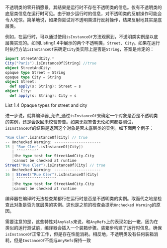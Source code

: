 不透明类的零开销愿景，其结果是运行时不存在不透明类的信息。仅有不透明类的底层类信息在运行时可见。由于缺少运行时的信息，对不透明类的反射操作可能会令人吃惊。简单地说，如果你尝试对不透明类进行反射操作，结果反射地其实是底层类。

例如，在运行时，可以通过使用`isInstanceOf`方法观察到，不透明类实例是以底层类实现的。如同Listing1.4中展示的两个不透明类，`Street`、`City`。如果在运行时执行方法`isInstanceOf`来确定`City`类实际上是否是`String`，答案是肯定的：

```scala
import StreetAndCity.*
City("Paris").isInstanceOf[String] //true
object StreetAndCity:
opaque type Street = String
opaque type City = String
object Street:
  def apply(s: String): Street = s
object City:
  def apply(s: String): City = s
```

List 1.4 Opaque types for street and city

进一步说，就算编译器_允许_通过`isInstanceOf`来确定一个对象是否是不透明类的实例，还是会返回未校验警告。如果无视警告无论如何都要测试，`isInstanceOf`的结果是返回这个对象是否未底层类的实例。如下面两个例子：

```scala
"Rue Cler".isInstanceOf[City] // true
-- Unchecked Warning: ---------------------
15 | "Rue Cler".isInstanceOf[City])
   | ˆˆˆˆˆˆˆˆˆˆ
   |the type test for StreetAndCity.City
   |cannot be checked at runtime
Street("Rue Cler").isInstanceOf[City] // true
-- Unchecked Warning: ---------------------
16 | Street("Rue Cler").isInstanceOf[City]
   | ˆˆˆˆˆˆˆˆˆˆˆˆˆˆˆˆˆˆ
   |the type test for StreetAndCity.City
   |cannot be checked at runtime

```

编译器在编译时无法检查某都行在运行时是否是不透明类的实例。取而代之地是检查此对象是否为底层类的实例。这也是之前的检查会提示`Unchecked Warning`的原因。

需要注意的是，这些特性对`AnyVals`来说，和`AnyRefs`上的表现如出一辙，因为在类似的运行测试前，编译器会插入一个装箱步骤。装箱步构建了运行时信息，确保`isInstanceOf`正常工作，但是存在性能消耗。相反地，不透明类没有任何装箱消耗，但是`InstanceOf`不能与`AnyRefs`保持一致
